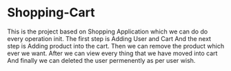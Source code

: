 # Shopping-Cart
This is the project based on Shopping Application which we can do do every operation init.
The first step is Adding User and Cart 
And the next step is Adding product into the cart.
Then we can remove the product which ever we want.
After we can view every thing that we have moved into cart
And finally we can deleted the user permenently as per user wish. 
